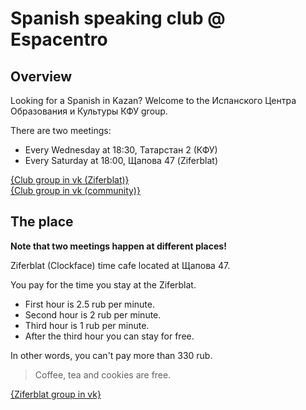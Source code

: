 # Spanish speaking club @ Espacentro

## Overview

Looking for a Spanish in Kazan?
Welcome to the Испанского Центра Образования и Культуры КФУ group.

There are two meetings:
* Every Wednesday at 18:30, Татарстан 2 (КФУ)
* Every Saturday at 18:00, Щапова 47 (Ziferblat)

[{Club group in vk (Ziferblat)}](https://vk.com/event173960121)<br>
[{Club group in vk (community)}](https://vk.com/espacentro)

## The place

**Note that two meetings happen at different places!**

Ziferblat (Clockface) time cafe located at Щапова 47.

You pay for the time you stay at the Ziferblat.

* First hour is 2.5 rub per minute.
* Second hour is 2 rub per minute.
* Third hour is 1 rub per minute.
* After the third hour you can stay for free.

In other words, you can't pay more than 330 rub.

> Coffee, tea and cookies are free.

[{Ziferblat group in vk}](https://vk.com/clockfacekzn)
